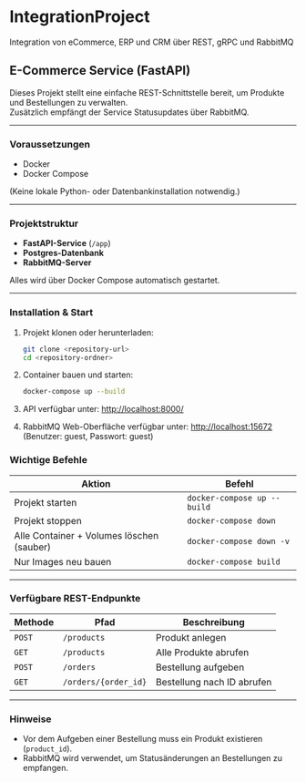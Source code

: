 # IntegrationProject

 Integration von eCommerce, ERP und CRM über REST, gRPC und RabbitMQ

## E-Commerce Service (FastAPI)

Dieses Projekt stellt eine einfache REST-Schnittstelle bereit, um Produkte und Bestellungen zu verwalten.  
Zusätzlich empfängt der Service Statusupdates über RabbitMQ.

---

### Voraussetzungen

- Docker
- Docker Compose

(Keine lokale Python- oder Datenbankinstallation notwendig.)

---

### Projektstruktur

- **FastAPI-Service** (`/app`)
- **Postgres-Datenbank**
- **RabbitMQ-Server**

Alles wird über Docker Compose automatisch gestartet.

---

### Installation & Start

1. Projekt klonen oder herunterladen:

    ```bash
    git clone <repository-url>
    cd <repository-ordner>
    ```

2. Container bauen und starten:

    ```bash
    docker-compose up --build
    ```

3. API verfügbar unter:
    <http://localhost:8000/>

4. RabbitMQ Web-Oberfläche verfügbar unter:
    <http://localhost:15672> (Benutzer: guest, Passwort: guest)

### Wichtige Befehle

| Aktion                         | Befehl |
|---------------------------------|--------|
| Projekt starten                | `docker-compose up --build` |
| Projekt stoppen                | `docker-compose down` |
| Alle Container + Volumes löschen (sauber) | `docker-compose down -v` |
| Nur Images neu bauen           | `docker-compose build` |

---

### Verfügbare REST-Endpunkte

| Methode | Pfad | Beschreibung |
|---------|------|--------------|
| `POST`  | `/products` | Produkt anlegen |
| `GET`   | `/products` | Alle Produkte abrufen |
| `POST`  | `/orders` | Bestellung aufgeben |
| `GET`   | `/orders/{order_id}` | Bestellung nach ID abrufen |

---

### Hinweise

- Vor dem Aufgeben einer Bestellung muss ein Produkt existieren (`product_id`).
- RabbitMQ wird verwendet, um Statusänderungen an Bestellungen zu empfangen.
